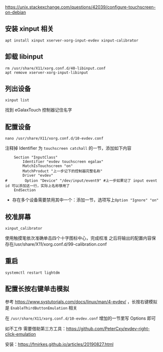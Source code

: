 https://unix.stackexchange.com/questions/42039/configure-touchscreen-on-debian

## 安装 xinput 相关
    apt install xinput xserver-xorg-input-evdev xinput-calibrator

## 卸载 libinput
    rm /usr/share/X11/xorg.conf.d/40-libinput.conf
    apt remove xserver-xorg-input-libinput

## 列出设备
    xinput list
找到 eGalaxTouch 控制器记住名字

## 配置设备
    nano /usr/share/X11/xorg.conf.d/10-evdev.conf
    
注释掉 Identifier 为 `touchscreen catchall` 的一节，添加如下内容

```
    Section "InputClass"
        Identifier "evdev touchscreen egalax"
        MatchIsTouchscreen "on"
        MatchProduct "上一步记下的控制器完整名称"
        Driver "evdev"
#        Option "Device" "/dev/input/event9" #上一步如果记了 input event id 可以添加这一行，实际上名称够用了
    EndSection
```

- 存在多个设备需要禁用其中一个：添加一节，选项写上`Option "Ignore" "on"`
    
## 校准屏幕
    xinput_calibrator
使用触摸笔依次准确单击四个十字图标中心，完成校准
之后将输出的配置内容保存在/usr/share/X11/xorg.conf.d/99-calibration.conf

## 重启
    systemctl restart lightdm
    
## 配置长按右键单击模拟

参考 https://www.systutorials.com/docs/linux/man/4-evdev/ ，长按右键模拟是 `EnableThirdButtonEmulation` 相关

在 `/usr/share/X11/xorg.conf.d/10-evdev.conf` 增加的一节里写 Options 即可

如不工作 需要借助第三方工具：https://github.com/PeterCxy/evdev-right-click-emulation

安装：https://fmirkes.github.io/articles/20190827.html
